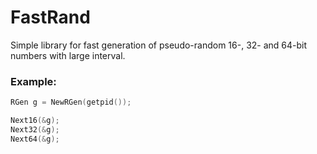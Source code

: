 # FastRand
Simple library for fast generation of pseudo-random 16-, 32- and 64-bit numbers with large interval.

### Example:
```c
RGen g = NewRGen(getpid());

Next16(&g);
Next32(&g);
Next64(&g);
```
